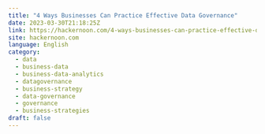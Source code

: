 ```yaml
---
title: "4 Ways Businesses Can Practice Effective Data Governance"
date: 2023-03-30T21:18:25Z
link: https://hackernoon.com/4-ways-businesses-can-practice-effective-data-governance?source=rss&utm_medium=RSS&utm_source=news.12bit.vn
site: hackernoon.com
language: English
category:
  - data
  - business-data
  - business-data-analytics
  - datagovernance
  - business-strategy
  - data-governance
  - governance
  - business-strategies
draft: false
---
```

